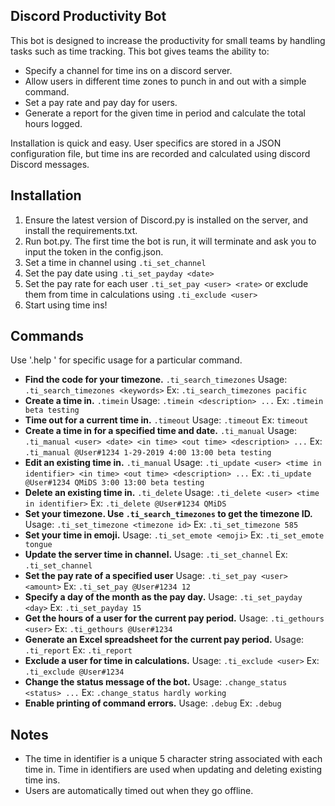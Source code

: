 
## Discord Productivity Bot
This bot is designed to increase the productivity for small teams by handling tasks such as time tracking. This bot gives teams the ability to:

 - Specify a channel for time ins on a discord server.
 - Allow users in different time zones to punch in and out with a simple command.
 - Set a pay rate and pay day for users.
 - Generate a report for the given time in period and calculate the total hours logged.

Installation is quick and easy. User specifics are stored in a JSON configuration file, but time ins are recorded and calculated using discord Discord messages.

## Installation

 1. Ensure the latest version of Discord.py is installed on the server, and install the requirements.txt.
 2. Run bot.py. The first time the bot is run, it will terminate and ask you to input the token in the config.json.
 3. Set a time in channel using `.ti_set_channel`
 4. Set the pay date using `.ti_set_payday <date>`
 5. Set the pay rate for each user `.ti_set_pay <user> <rate>` or exclude them from time in calculations using `.ti_exclude <user>`
 6. Start using time ins!

## Commands
Use '.help <command>' for specific usage for a particular command. 
- **Find the code for your timezone.**
`.ti_search_timezones` 
Usage: `.ti_search_timezones <keywords>` 
Ex: `.ti_search_timezones pacific`
- **Create a time in.**
`.timein`
Usage: `.timein <description> ...`
Ex: `.timein beta testing`
- **Time out for a current time in.**
`.timeout`
Usage: `.timeout`
Ex: `timeout`
- **Create a time in for a specified time and date.**
`.ti_manual`
Usage: `.ti_manual <user> <date> <in time> <out time> <description> ...`
Ex: `.ti_manual @User#1234 1-29-2019 4:00 13:00 beta testing`
- **Edit an existing time in.**
`.ti_manual`
Usage: `.ti_update <user> <time in identifier> <in time> <out time> <description> ...`
Ex: `.ti_update @User#1234 QMiDS 3:00 13:00 beta testing`
- **Delete an existing time in.**
`.ti_delete`
Usage: `.ti_delete <user> <time in identifier>`
Ex: `.ti_delete @User#1234 QMiDS`
- **Set your timezone. Use `.ti_search_timezones` to get the timezone ID.**
Usage: `.ti_set_timezone <timezone id>`
Ex: `.ti_set_timezone 585`
- **Set your time in emoji.**
Usage: `.ti_set_emote <emoji>`
Ex: `.ti_set_emote tongue`
- **Update the server time in channel.**
Usage: `.ti_set_channel`
Ex: `.ti_set_channel`
- **Set the pay rate of a specified user**
Usage: `.ti_set_pay <user> <amount>`
Ex: `.ti_set_pay @User#1234 12`
- **Specify a day of the month as the pay day.**
Usage: `.ti_set_payday <day>`
Ex: `.ti_set_payday 15`
- **Get the hours of a user for the current pay period.**
Usage: `.ti_gethours <user>`
Ex: `.ti_gethours @User#1234`
- **Generate an Excel spreadsheet for the current pay period.**
Usage: `.ti_report`
Ex: `.ti_report`
- **Exclude a user for time in calculations.**
Usage: `.ti_exclude <user>`
Ex: `.ti_exclude @User#1234`
- **Change the status message of the bot.**
Usage: `.change_status <status> ...`
Ex: `.change_status hardly working`
- **Enable printing of command errors.**
Usage: `.debug`
Ex: `.debug`

## Notes
- The time in identifier is a unique 5 character string associated with each time in. Time in identifiers are used when updating and deleting existing time ins.
- Users are automatically timed out when they go offline.
